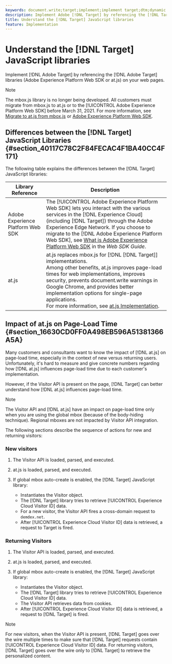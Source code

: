 ```yaml
---
keywords: document.write;target;implement;implement target;dtm;dynamic tag management;at.js;mbox.js;target.js;mbox;adobe experience platform web skd;aep web sdk;web sdk
description: Implement Adobe [!DNL Target] by referencing the [!DNL Target] libraries (at.js or mbox.js) on your web pages.
title: Understand the [!DNL Target] JavaScript libraries
feature: Implementation
---
```


# Understand the [!DNL Target] JavaScript libraries

Implement [!DNL Adobe Target] by referencing the [!DNL Adobe Target] libraries (Adobe Experience Platform Web SDK or at.js) on your web pages.

>[!NOTE]
>
>The mbox.js library is no longer being developed. All customers must migrate from mbox.js to at.js or to the [!UICONTROL Adobe Experience Platform Web SDK] before March 31, 2021. For more information, see [Migrate to at.js from mbox.js](/help/c-implementing-target/c-implementing-target-for-client-side-web/t-mbox-download/c-target-atjs-implementation/target-migrate-atjs.md#task_DE55DCE9AC2F49728395665DE1B1E6EA) or [Adobe Experience Platform Web SDK](/help/c-implementing-target/c-implementing-target-for-client-side-web/aep-web-sdk.md).

## Differences between the [!DNL Target] JavaScript Libraries {#section_40117C78C2F84FECAC4F1BA40CC4F171}

The following table explains the differences between the [!DNL Target] JavaScript libraries:

| Library Reference | Description |
|--- |--- |
|Adobe Experience Platform Web SDK|The [!UICONTROL Adobe Experience Platform Web SDK] lets you interact with the various services in the [!DNL Experience Cloud] (including [!DNL Target]) through the Adobe Experience Edge Network. If you choose to migrate to the [!DNL Adobe Experience Platform Web SDK], see [What is Adobe Experience Platform Web SDK](/help/c-implementing-target/c-implementing-target-for-client-side-web/aep-web-sdk.md) in the *Web SDK Guide*.|
|at.js|at.js replaces mbox.js for [!DNL [!DNL Target]] implementations.<br>Among other benefits, at.js improves page-load times for web implementations, improves security, prevents  document.write warnings in Google Chrome, and provides better implementation options for single-page applications.<br>For more information, see [at.js Implementation](/help/c-implementing-target/c-implementing-target-for-client-side-web/t-mbox-download/c-target-atjs-implementation/target-atjs-implementation.md).|

## Impact of at.js on Page-Load Time {#section_16630CD0FF0A498EB596A51381366A5A}

Many customers and consultants want to know the impact of [!DNL at.js] on page-load time, especially in the context of new versus returning users. Unfortunately, it's hard to measure and give concrete numbers regarding how [!DNL at.js] influences page-load time due to each customer's implementation.

However, if the Visitor API is present on the page, [!DNL Target] can better understand how [!DNL at.js] influences page-load time.

>[!NOTE]
>
>The Visitor API and [!DNL at.js] have an impact on page-load time only when you are using the global mbox (because of the body-hiding technique). Regional mboxes are not impacted by Visitor API integration.

The following sections describe the sequence of actions for new and returning visitors:

### New visitors

1. The Visitor API is loaded, parsed, and executed.
1. at.js is loaded, parsed, and executed.
1. If global mbox auto-create is enabled, the [!DNL Target] JavaScript library:

   * Instantiates the Visitor object.
   * The [!DNL Target] library tries to retrieve [!UICONTROL Experience Cloud Visitor ID] data.
   * For a new visitor, the Visitor API fires a cross-domain request to `demdex.net`.
   * After [!UICONTROL Experience Cloud Visitor ID] data is retrieved, a request to Target is fired.

### Returning Visitors

1. The Visitor API is loaded, parsed, and executed.
1. at.js is loaded, parsed, and executed.
1. If global mbox auto-create is enabled, the [!DNL Target] JavaScript library:

   * Instantiates the Visitor object.
   * The [!DNL Target] library tries to retrieve [!UICONTROL Experience Cloud Visitor ID] data.
   * The Visitor API retrieves data from cookies.
   * After [!UICONTROL Experience Cloud Visitor ID] data is retrieved, a request to [!DNL Target] is fired.

>[!NOTE]
>
>For new visitors, when the Visitor API is present, [!DNL Target] goes over the wire multiple times to make sure that [!DNL Target] requests contain [!UICONTROL Experience Cloud Visitor ID] data. For returning visitors, [!DNL Target] goes over the wire only to [!DNL Target] to retrieve the personalized content. 
